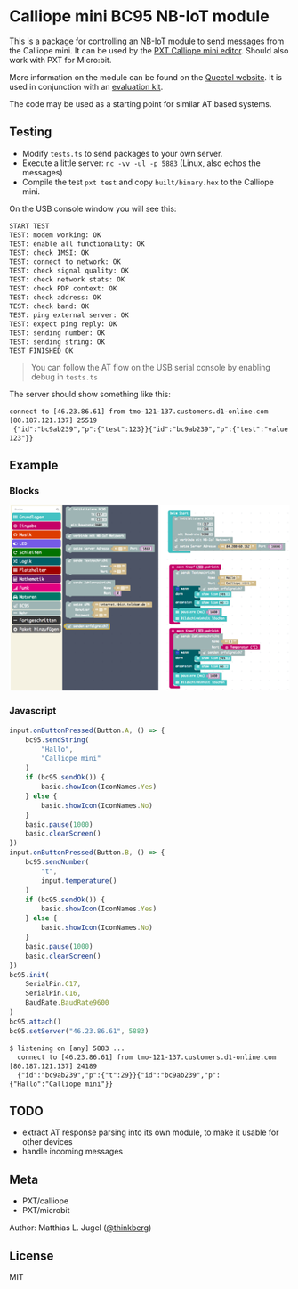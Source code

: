 # Calliope mini BC95 NB-IoT module

This is a package for controlling an NB-IoT module to send messages from the Calliope mini.
It can be used by the [PXT Calliope mini editor](https://pxt.calliope.cc/). Should also work
with PXT for Micro:bit.

More information on the module can be found on the [Quectel website](http://www.quectel.com/product/bc95.htm).
It is used in conjunction with an [evaluation kit](http://www.quectel.com/product/gsmevb.htm).

The code may be used as a starting point for similar AT based systems.

## Testing

- Modify `tests.ts` to send packages to your own server.
- Execute a little server: `nc -vv -ul -p 5883` (Linux, also echos the messages) 
- Compile the test `pxt test` and copy `built/binary.hex` to the Calliope mini.

On the USB console window you will see this:

```
START TEST
TEST: modem working: OK
TEST: enable all functionality: OK
TEST: check IMSI: OK
TEST: connect to network: OK
TEST: check signal quality: OK
TEST: check network stats: OK
TEST: check PDP context: OK
TEST: check address: OK
TEST: check band: OK
TEST: ping external server: OK
TEST: expect ping reply: OK
TEST: sending number: OK
TEST: sending string: OK
TEST FINISHED OK
``` 

> You can follow the AT flow on the USB serial console by enabling debug in `tests.ts`

The server should show something like this:

```
connect to [46.23.86.61] from tmo-121-137.customers.d1-online.com [80.187.121.137] 25519
 {"id":"bc9ab239","p":{"test":123}}{"id":"bc9ab239","p":{"test":"value 123"}}
```

## Example

### Blocks
![Example Code](example.png)

### Javascript

```typescript
input.onButtonPressed(Button.A, () => {
    bc95.sendString(
        "Hallo",
        "Calliope mini"
    )
    if (bc95.sendOk()) {
        basic.showIcon(IconNames.Yes)
    } else {
        basic.showIcon(IconNames.No)
    }
    basic.pause(1000)
    basic.clearScreen()
})
input.onButtonPressed(Button.B, () => {
    bc95.sendNumber(
        "t",
        input.temperature()
    )
    if (bc95.sendOk()) {
        basic.showIcon(IconNames.Yes)
    } else {
        basic.showIcon(IconNames.No)
    }
    basic.pause(1000)
    basic.clearScreen()
})
bc95.init(
    SerialPin.C17,
    SerialPin.C16,
    BaudRate.BaudRate9600
)
bc95.attach()
bc95.setServer("46.23.86.61", 5883)
```

```
$ listening on [any] 5883 ...
  connect to [46.23.86.61] from tmo-121-137.customers.d1-online.com [80.187.121.137] 24189
  {"id":"bc9ab239","p":{"t":29}}{"id":"bc9ab239","p":{"Hallo":"Calliope mini"}}

```

## TODO

- extract AT response parsing into its own module, to make it usable for other devices
- handle incoming messages

## Meta

- PXT/calliope
- PXT/microbit

Author: Matthias L. Jugel ([@thinkberg](https://twitter.com/thinkberg))

## License

MIT